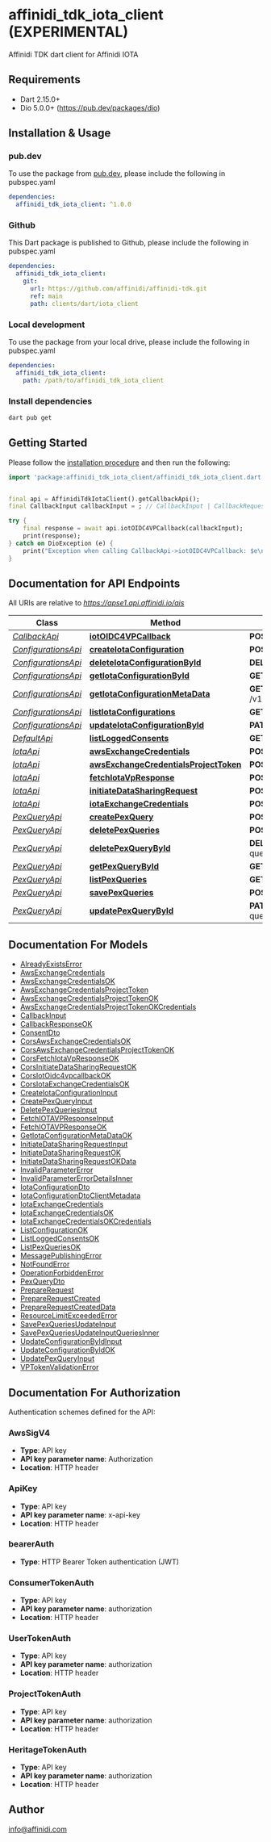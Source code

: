 # affinidi_tdk_iota_client (EXPERIMENTAL)

Affinidi TDK dart client for Affinidi IOTA

## Requirements

- Dart 2.15.0+
- Dio 5.0.0+ (https://pub.dev/packages/dio)

## Installation & Usage

### pub.dev

To use the package from [pub.dev](https://pub.dev), please include the following in pubspec.yaml

```yaml
dependencies:
  affinidi_tdk_iota_client: ^1.0.0
```

### Github

This Dart package is published to Github, please include the following in pubspec.yaml

```yaml
dependencies:
  affinidi_tdk_iota_client:
    git:
      url: https://github.com/affinidi/affinidi-tdk.git
      ref: main
      path: clients/dart/iota_client
```

### Local development

To use the package from your local drive, please include the following in pubspec.yaml

```yaml
dependencies:
  affinidi_tdk_iota_client:
    path: /path/to/affinidi_tdk_iota_client
```

### Install dependencies

```bash
dart pub get
```

## Getting Started

Please follow the [installation procedure](#installation--usage) and then run the following:

```dart
import 'package:affinidi_tdk_iota_client/affinidi_tdk_iota_client.dart';


final api = AffinidiTdkIotaClient().getCallbackApi();
final CallbackInput callbackInput = ; // CallbackInput | CallbackRequestInput

try {
    final response = await api.iotOIDC4VPCallback(callbackInput);
    print(response);
} catch on DioException (e) {
    print("Exception when calling CallbackApi->iotOIDC4VPCallback: $e\n");
}

```

## Documentation for API Endpoints

All URIs are relative to *https://apse1.api.affinidi.io/ais*

| Class                                           | Method                                                                                      | HTTP request                                                               | Description |
| ----------------------------------------------- | ------------------------------------------------------------------------------------------- | -------------------------------------------------------------------------- | ----------- |
| [_CallbackApi_](doc/CallbackApi.md)             | [**iotOIDC4VPCallback**](doc/CallbackApi.md#iotoidc4vpcallback)                             | **POST** /v1/callback                                                      |
| [_ConfigurationsApi_](doc/ConfigurationsApi.md) | [**createIotaConfiguration**](doc/ConfigurationsApi.md#createiotaconfiguration)             | **POST** /v1/configurations                                                |
| [_ConfigurationsApi_](doc/ConfigurationsApi.md) | [**deleteIotaConfigurationById**](doc/ConfigurationsApi.md#deleteiotaconfigurationbyid)     | **DELETE** /v1/configurations/{configurationId}                            |
| [_ConfigurationsApi_](doc/ConfigurationsApi.md) | [**getIotaConfigurationById**](doc/ConfigurationsApi.md#getiotaconfigurationbyid)           | **GET** /v1/configurations/{configurationId}                               |
| [_ConfigurationsApi_](doc/ConfigurationsApi.md) | [**getIotaConfigurationMetaData**](doc/ConfigurationsApi.md#getiotaconfigurationmetadata)   | **GET** /v1/projects/{projectId}/configurations/{configurationId}/metadata |
| [_ConfigurationsApi_](doc/ConfigurationsApi.md) | [**listIotaConfigurations**](doc/ConfigurationsApi.md#listiotaconfigurations)               | **GET** /v1/configurations                                                 |
| [_ConfigurationsApi_](doc/ConfigurationsApi.md) | [**updateIotaConfigurationById**](doc/ConfigurationsApi.md#updateiotaconfigurationbyid)     | **PATCH** /v1/configurations/{configurationId}                             |
| [_DefaultApi_](doc/DefaultApi.md)               | [**listLoggedConsents**](doc/DefaultApi.md#listloggedconsents)                              | **GET** /v1/logged-consents                                                |
| [_IotaApi_](doc/IotaApi.md)                     | [**awsExchangeCredentials**](doc/IotaApi.md#awsexchangecredentials)                         | **POST** /v1/aws-exchange-credentials                                      |
| [_IotaApi_](doc/IotaApi.md)                     | [**awsExchangeCredentialsProjectToken**](doc/IotaApi.md#awsexchangecredentialsprojecttoken) | **POST** /v1/aws-exchange-credentials/project-token                        |
| [_IotaApi_](doc/IotaApi.md)                     | [**fetchIotaVpResponse**](doc/IotaApi.md#fetchiotavpresponse)                               | **POST** /v1/fetch-iota-response                                           |
| [_IotaApi_](doc/IotaApi.md)                     | [**initiateDataSharingRequest**](doc/IotaApi.md#initiatedatasharingrequest)                 | **POST** /v1/initiate-data-sharing-request                                 |
| [_IotaApi_](doc/IotaApi.md)                     | [**iotaExchangeCredentials**](doc/IotaApi.md#iotaexchangecredentials)                       | **POST** /v1/exchange-credentials                                          |
| [_PexQueryApi_](doc/PexQueryApi.md)             | [**createPexQuery**](doc/PexQueryApi.md#createpexquery)                                     | **POST** /v1/configurations/{configurationId}/pex-queries                  |
| [_PexQueryApi_](doc/PexQueryApi.md)             | [**deletePexQueries**](doc/PexQueryApi.md#deletepexqueries)                                 | **POST** /v1/configurations/{configurationId}/delete-queries               |
| [_PexQueryApi_](doc/PexQueryApi.md)             | [**deletePexQueryById**](doc/PexQueryApi.md#deletepexquerybyid)                             | **DELETE** /v1/configurations/{configurationId}/pex-queries/{queryId}      |
| [_PexQueryApi_](doc/PexQueryApi.md)             | [**getPexQueryById**](doc/PexQueryApi.md#getpexquerybyid)                                   | **GET** /v1/configurations/{configurationId}/pex-queries/{queryId}         |
| [_PexQueryApi_](doc/PexQueryApi.md)             | [**listPexQueries**](doc/PexQueryApi.md#listpexqueries)                                     | **GET** /v1/configurations/{configurationId}/pex-queries                   |
| [_PexQueryApi_](doc/PexQueryApi.md)             | [**savePexQueries**](doc/PexQueryApi.md#savepexqueries)                                     | **POST** /v1/configurations/{configurationId}/save-queries                 |
| [_PexQueryApi_](doc/PexQueryApi.md)             | [**updatePexQueryById**](doc/PexQueryApi.md#updatepexquerybyid)                             | **PATCH** /v1/configurations/{configurationId}/pex-queries/{queryId}       |

## Documentation For Models

- [AlreadyExistsError](doc/AlreadyExistsError.md)
- [AwsExchangeCredentials](doc/AwsExchangeCredentials.md)
- [AwsExchangeCredentialsOK](doc/AwsExchangeCredentialsOK.md)
- [AwsExchangeCredentialsProjectToken](doc/AwsExchangeCredentialsProjectToken.md)
- [AwsExchangeCredentialsProjectTokenOK](doc/AwsExchangeCredentialsProjectTokenOK.md)
- [AwsExchangeCredentialsProjectTokenOKCredentials](doc/AwsExchangeCredentialsProjectTokenOKCredentials.md)
- [CallbackInput](doc/CallbackInput.md)
- [CallbackResponseOK](doc/CallbackResponseOK.md)
- [ConsentDto](doc/ConsentDto.md)
- [CorsAwsExchangeCredentialsOK](doc/CorsAwsExchangeCredentialsOK.md)
- [CorsAwsExchangeCredentialsProjectTokenOK](doc/CorsAwsExchangeCredentialsProjectTokenOK.md)
- [CorsFetchIotaVpResponseOK](doc/CorsFetchIotaVpResponseOK.md)
- [CorsInitiateDataSharingRequestOK](doc/CorsInitiateDataSharingRequestOK.md)
- [CorsIotOidc4vpcallbackOK](doc/CorsIotOidc4vpcallbackOK.md)
- [CorsIotaExchangeCredentialsOK](doc/CorsIotaExchangeCredentialsOK.md)
- [CreateIotaConfigurationInput](doc/CreateIotaConfigurationInput.md)
- [CreatePexQueryInput](doc/CreatePexQueryInput.md)
- [DeletePexQueriesInput](doc/DeletePexQueriesInput.md)
- [FetchIOTAVPResponseInput](doc/FetchIOTAVPResponseInput.md)
- [FetchIOTAVPResponseOK](doc/FetchIOTAVPResponseOK.md)
- [GetIotaConfigurationMetaDataOK](doc/GetIotaConfigurationMetaDataOK.md)
- [InitiateDataSharingRequestInput](doc/InitiateDataSharingRequestInput.md)
- [InitiateDataSharingRequestOK](doc/InitiateDataSharingRequestOK.md)
- [InitiateDataSharingRequestOKData](doc/InitiateDataSharingRequestOKData.md)
- [InvalidParameterError](doc/InvalidParameterError.md)
- [InvalidParameterErrorDetailsInner](doc/InvalidParameterErrorDetailsInner.md)
- [IotaConfigurationDto](doc/IotaConfigurationDto.md)
- [IotaConfigurationDtoClientMetadata](doc/IotaConfigurationDtoClientMetadata.md)
- [IotaExchangeCredentials](doc/IotaExchangeCredentials.md)
- [IotaExchangeCredentialsOK](doc/IotaExchangeCredentialsOK.md)
- [IotaExchangeCredentialsOKCredentials](doc/IotaExchangeCredentialsOKCredentials.md)
- [ListConfigurationOK](doc/ListConfigurationOK.md)
- [ListLoggedConsentsOK](doc/ListLoggedConsentsOK.md)
- [ListPexQueriesOK](doc/ListPexQueriesOK.md)
- [MessagePublishingError](doc/MessagePublishingError.md)
- [NotFoundError](doc/NotFoundError.md)
- [OperationForbiddenError](doc/OperationForbiddenError.md)
- [PexQueryDto](doc/PexQueryDto.md)
- [PrepareRequest](doc/PrepareRequest.md)
- [PrepareRequestCreated](doc/PrepareRequestCreated.md)
- [PrepareRequestCreatedData](doc/PrepareRequestCreatedData.md)
- [ResourceLimitExceededError](doc/ResourceLimitExceededError.md)
- [SavePexQueriesUpdateInput](doc/SavePexQueriesUpdateInput.md)
- [SavePexQueriesUpdateInputQueriesInner](doc/SavePexQueriesUpdateInputQueriesInner.md)
- [UpdateConfigurationByIdInput](doc/UpdateConfigurationByIdInput.md)
- [UpdateConfigurationByIdOK](doc/UpdateConfigurationByIdOK.md)
- [UpdatePexQueryInput](doc/UpdatePexQueryInput.md)
- [VPTokenValidationError](doc/VPTokenValidationError.md)

## Documentation For Authorization

Authentication schemes defined for the API:

### AwsSigV4

- **Type**: API key
- **API key parameter name**: Authorization
- **Location**: HTTP header

### ApiKey

- **Type**: API key
- **API key parameter name**: x-api-key
- **Location**: HTTP header

### bearerAuth

- **Type**: HTTP Bearer Token authentication (JWT)

### ConsumerTokenAuth

- **Type**: API key
- **API key parameter name**: authorization
- **Location**: HTTP header

### UserTokenAuth

- **Type**: API key
- **API key parameter name**: authorization
- **Location**: HTTP header

### ProjectTokenAuth

- **Type**: API key
- **API key parameter name**: authorization
- **Location**: HTTP header

### HeritageTokenAuth

- **Type**: API key
- **API key parameter name**: authorization
- **Location**: HTTP header

## Author

info@affinidi.com
